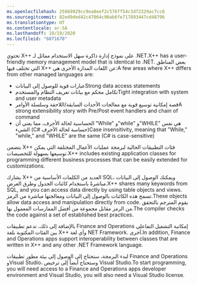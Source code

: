 ```yaml
---
ms.openlocfilehash: 25869929cc9ea0eef2c576ff54c3d72329ac7cc6
ms.sourcegitcommit: 82ed9ded42c47064c90ab6fe717893447cd48796
ms.translationtype: HT
ms.contentlocale: ar-SA
ms.lasthandoff: 10/19/2020
ms.locfileid: "6071678"
---
```

<span data-ttu-id="14f85-101">تحتوي X++ على نموذج إدارة ذاكرة سهل الاستخدام مماثل لـ .NET.</span><span class="sxs-lookup"><span data-stu-id="14f85-101">X++ has a user-friendly memory management model that is identical to .NET.</span></span> <span data-ttu-id="14f85-102">بعض المناطق التي تختلف فيها X++ عن اللغات المدارة الأخرى هي:</span><span class="sxs-lookup"><span data-stu-id="14f85-102">A few areas where X++ differs from other managed languages are:</span></span>

-   <span data-ttu-id="14f85-103">عبارات قوية للوصول إلى البيانات</span><span class="sxs-lookup"><span data-stu-id="14f85-103">Strong data access statements</span></span>
-   <span data-ttu-id="14f85-104">تكامل محكم مع بيانات تعريف النظام والمستخدم</span><span class="sxs-lookup"><span data-stu-id="14f85-104">Tight integration with system and user metadata</span></span>
-   <span data-ttu-id="14f85-105">قصة إمكانية توسيع قوية مع معالجات الأحداث السابقة/اللاحقة وسلسلة الأوامر</span><span class="sxs-lookup"><span data-stu-id="14f85-105">A strong extensibility story with Pre/Post event handlers and chain of command</span></span>
-   <span data-ttu-id="14f85-106">الحساسية لحالة الأحرف، مما يعني أن "While" و"while" و"WHILE" هي نفس الشيء (C# حساسة لحالة الأحرف)</span><span class="sxs-lookup"><span data-stu-id="14f85-106">Case insensitivity, meaning that "While," "while," and "WHILE" are the same (C# is case-sensitive)</span></span>

<span data-ttu-id="14f85-107">يتضمن X++ فئات التطبيقات الحالية لبرمجة عمليات الأعمال المختلفة التي يمكن توسيعها بسهولة للتخصيصات.</span><span class="sxs-lookup"><span data-stu-id="14f85-107">X++ includes existing application classes for programming different business processes that can be easily extended for customizations.</span></span>

<span data-ttu-id="14f85-108">يشارك X++ العديد من الكلمات الأساسية من SQL، ويمكنك الوصول إلى البيانات مباشرةً باستخدام كائنات الجدول وطرق العرض.</span><span class="sxs-lookup"><span data-stu-id="14f85-108">X++ shares many keywords from SQL, and you can access data directly by using table objects and views.</span></span> <span data-ttu-id="14f85-109">تسمح هذه الكائنات بالوصول إلى البيانات ومعالجتها مباشرة من الرمز.</span><span class="sxs-lookup"><span data-stu-id="14f85-109">These objects allow data access and manipulation directly from code.</span></span> <span data-ttu-id="14f85-110">يقوم المترجم بالتحقق من الرمز مقابل مجموعة من أفضل الممارسات المعمول بها.</span><span class="sxs-lookup"><span data-stu-id="14f85-110">The compiler checks the code against a set of established best practices.</span></span>

<span data-ttu-id="14f85-111">بالإضافة إلى ذلك، تدعم تطبيقات Finance and Operations إمكانية التشغيل التفاعلي بين الفئات المكتوبة بلغة X++ وأي لغة NET Framework. أخرى.</span><span class="sxs-lookup"><span data-stu-id="14f85-111">In addition, Finance and Operations apps support interoperability between classes that are written in X++ and any other .NET Framework language.</span></span>

<span data-ttu-id="14f85-112">لبدء البرمجة، ستحتاج إلى الوصول إلى بيئة مطور تطبيقات Finance and Operations وVisual Studio، وستحتاج أيضاً إلى ترخيص Visual Studio.</span><span class="sxs-lookup"><span data-stu-id="14f85-112">To start programming, you will need access to a Finance and Operations apps developer environment and Visual Studio, you will also need a Visual Studio license.</span></span> 
